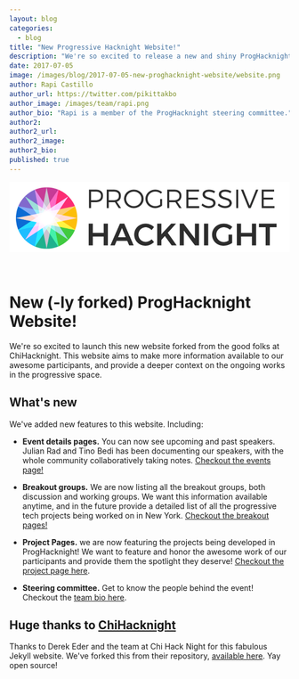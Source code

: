 ```yaml
---
layout: blog
categories:
  - blog
title: "New Progressive Hacknight Website!"
description: "We're so excited to release a new and shiny ProgHacknight website! Inspired and forked from proghacknight's awesome Jekyll website."
date: 2017-07-05
image: /images/blog/2017-07-05-new-proghacknight-website/website.png
author: Rapi Castillo
author_url: https://twitter.com/pikittakbo
author_image: /images/team/rapi.png
author_bio: "Rapi is a member of the ProgHacknight steering committee."
author2:
author2_url:
author2_image:
author2_bio:
published: true
---
```


<p class="text-center"><img src="/images/logo/logo.png" alt="Progressive Hacknight" class="img-thumbnail" />

<br /><small><em></em>
</small>
</p>

# New (-ly forked) ProgHacknight Website!

We're so excited to launch this new website forked from the good folks at ChiHacknight. This website aims to make more information available to our awesome participants, and provide a deeper context on the ongoing works in the progressive space.

## What's new

We've added new features to this website. Including:

* **Event details pages.** You can now see upcoming and past speakers. Julian Rad and Tino Bedi has been documenting our speakers, with the whole community collaboratively taking notes. [Checkout the events page!](/events)

* **Breakout groups.** We are now listing all the breakout groups, both discussion and working groups. We want this information available anytime, and in the future provide a detailed list of all the progressive tech projects being worked on in New York. [Checkout the breakout pages!](/breakout-groups)

* **Project Pages.** we are now featuring the projects being developed in ProgHacknight! We want to feature and honor the awesome work of our participants and provide them the spotlight they deserve! [Checkout the project page here](/projects).

* **Steering committee.** Get to know the people behind the event! Checkout the [team bio here](/steering-committee).

## Huge thanks to [ChiHacknight](www.chihacknight.org)

Thanks to Derek Eder and the team at Chi Hack Night for this fabulous Jekyll website. We've forked this from their repository, [available here](https://github.com/chihacknight/chihacknight.org). Yay open source!
